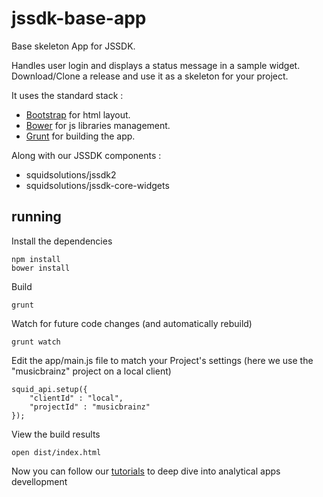 jssdk-base-app
==============

Base skeleton App for JSSDK. 

Handles user login and displays a status message in a sample widget.  
Download/Clone a release and use it as a skeleton for your project.  

It uses the standard stack : 
* [Bootstrap](http://getbootstrap.com/) for html layout.
* [Bower](http://bower.io/) for js libraries management.
* [Grunt](http://gruntjs.com/) for building the app.

Along with our JSSDK components :  
* squidsolutions/jssdk2
* squidsolutions/jssdk-core-widgets

## running

Install the dependencies
```
npm install
bower install
```

Build
```
grunt
````

Watch for future code changes (and automatically rebuild)
```
grunt watch
````

Edit the app/main.js file to match your Project's settings
(here we use the "musicbrainz" project on a local client)
```
squid_api.setup({
    "clientId" : "local",
    "projectId" : "musicbrainz"
});
````

View the build results
```
open dist/index.html
`````

Now you can follow our [tutorials](https://api.squidsolutions.com/wp/api-tutorial/) to deep dive into analytical apps devellopment
